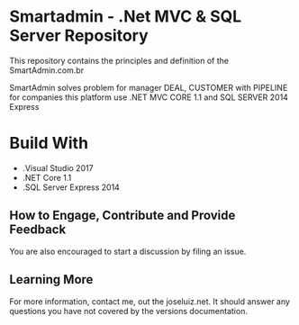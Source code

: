 # Smartadmin - .Net MVC & SQL Server Repository

This repository contains the principles and definition of the SmartAdmin.com.br

SmartAdmin solves problem for manager DEAL, CUSTOMER with PIPELINE for companies
this platform use .NET MVC CORE 1.1 and SQL SERVER 2014 Express

# Build With 
* .Visual Studio 2017
* .NET Core 1.1
* .SQL Server Express 2014

## How to Engage, Contribute and Provide Feedback

You are also encouraged to start a discussion by filing an issue.


## Learning More

For more information, contact me, out the joseluiz.net. It should answer any questions 
you have not covered by the versions documentation.